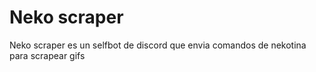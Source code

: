 # Neko scraper
Neko scraper es un selfbot de discord que envia comandos de nekotina para scrapear gifs
